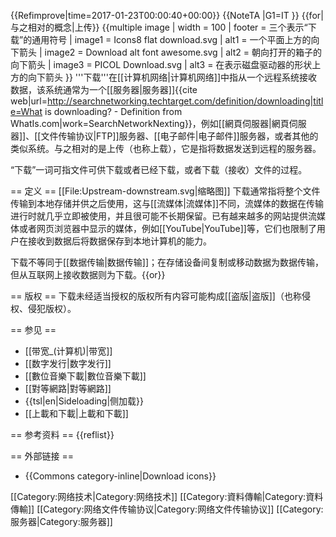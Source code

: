 {{Refimprove|time=2017-01-23T00:00:40+00:00}}
{{NoteTA
|G1=IT
}}
{{for|与之相对的概念|上传}}
{{multiple image
| width             = 100
| footer            = 三个表示“下载”的通用符号
| image1            = Icons8 flat download.svg
| alt1              = 一个平面上方的向下箭头
| image2            = Download alt font awesome.svg
| alt2              = 朝向打开的箱子的向下箭头
| image3            = PICOL Download.svg
| alt3              = 在表示磁盘驱动器的形状上方的向下箭头
}}
'''下载'''在[[计算机网络|计算机网络]]中指从一个远程系统接收数据，该系统通常为一个[[服务器|服务器]]<ref name="main">{{cite web|url=http://searchnetworking.techtarget.com/definition/downloading|title=What is downloading? - Definition from WhatIs.com|work=SearchNetworkNexting}}</ref>，例如[[網頁伺服器|網頁伺服器]]、[[文件传输协议|FTP]]服务器、[[电子邮件|电子邮件]]服务器，或者其他的类似系统。与之相对的是上传（也称上载），它是指将数据发送到远程的服务器。

“下载”一词可指文件可供下载或者已经下载，或者下载（接收）文件的过程。

== 定义 ==
[[File:Upstream-downstream.svg|缩略图]]
下载通常指将整个文件传输到本地存储并供之后使用，这与[[流媒体|流媒体]]不同，流媒体的数据在传输进行时就几乎立即被使用，并且很可能不长期保留。已有越来越多的网站提供流媒体或者网页浏览器中显示的媒体，例如[[YouTube|YouTube]]等，它们也限制了用户在接收到数据后将数据保存到本地计算机的能力。

下载不等同于[[数据传输|数据传输]]；在存储设备间复制或移动数据为数据传输，但从互联网上接收数据则为下载。{{or}}

== 版权 ==
下载未经适当授权的版权所有内容可能构成[[盗版|盗版]]（也称侵权、侵犯版权）。

== 参见 ==
* [[带宽_(计算机)|带宽]]
* [[数字发行|数字发行]]
* [[數位音樂下載|數位音樂下載]]
* [[對等網路|對等網路]]
* {{tsl|en|Sideloading|侧加载}}
* [[上載和下載|上載和下載]]

== 参考资料 ==
{{reflist}}

== 外部链接 ==
* {{Commons category-inline|Download icons}}

[[Category:网络技术|Category:网络技术]]
[[Category:資料傳輸|Category:資料傳輸]]
[[Category:网络文件传输协议|Category:网络文件传输协议]]
[[Category:服务器|Category:服务器]]